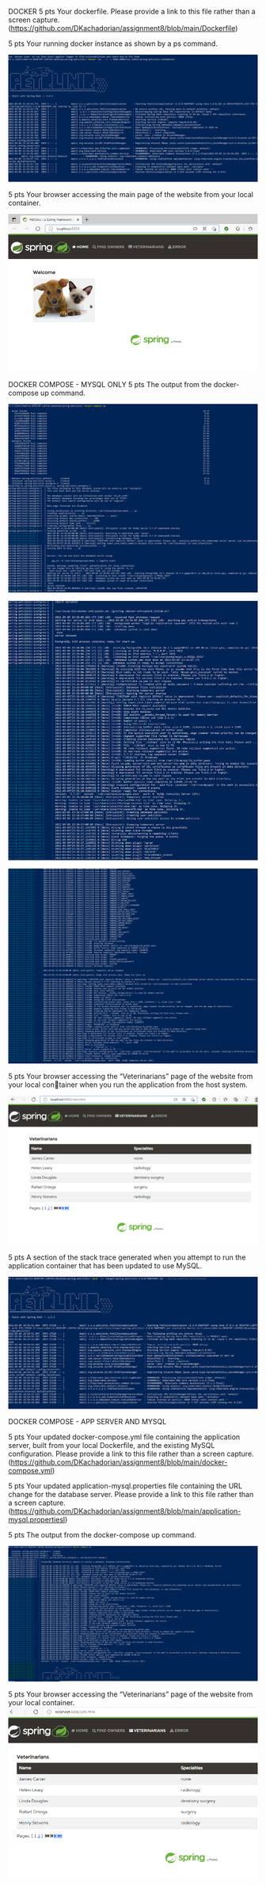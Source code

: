 DOCKER
5 pts Your dockerfile. Please provide a link to this file rather than a screen capture.
(https://github.com/DKachadorian/assignment8/blob/main/Dockerfile)


5 pts Your running docker instance as shown by a ps command.

![Screen Capture #1](figures-Assignment8/Docker_Q2.PNG)


5 pts Your browser accessing the main page of the website from your local container.

![Screen Capture #2](figures-Assignment8/Docker_Q3_Browser_Local_Container.PNG)


DOCKER COMPOSE - MYSQL ONLY
5 pts The output from the docker-compose up command.

![Screen Capture #3](figures-Assignment8/DOCKER-COMPOSE__screenshot1a.PNG)

![Screen Capture #4](figures-Assignment8/DOCKER-COMPOSE__screenshot1b.PNG)

![Screen Capture #5](figures-Assignment8/DOCKER-COMPOSE__screenshot1c.PNG)


5 pts Your browser accessing the “Veterinarians” page of the website from your local container when you run the application from the host system.

![Screen Capture #6](figures-Assignment8/DOCKER-COMPOSE_Q2.PNG)


5 pts A section of the stack trace generated when you attempt to run the application
container that has been updated to use MySQL.

![Screen Capture #7](figures-Assignment8/DOCKER-COMPOSE-Q3.PNG)


DOCKER COMPOSE - APP SERVER AND MYSQL

5 pts Your updated docker-compose.yml file containing the application server, built from
your local Dockerfile, and the existing MySQL configuration. Please provide a link
to this file rather than a screen capture.
(https://github.com/DKachadorian/assignment8/blob/main/docker-compose.yml)

5 pts Your updated application-mysql.properties file containing the URL change for
the database server. Please provide a link to this file rather than a screen capture.
(https://github.com/DKachadorian/assignment8/blob/main/application-mysql.propertiesl)

5 pts The output from the docker-compose up command.

![Screen Capture #8](figures-Assignment8/q3.PNG)

5 pts Your browser accessing the “Veterinarians” page of the website from your local container.
![Screen Capture #9](figures-Assignment8/q4.PNG)



